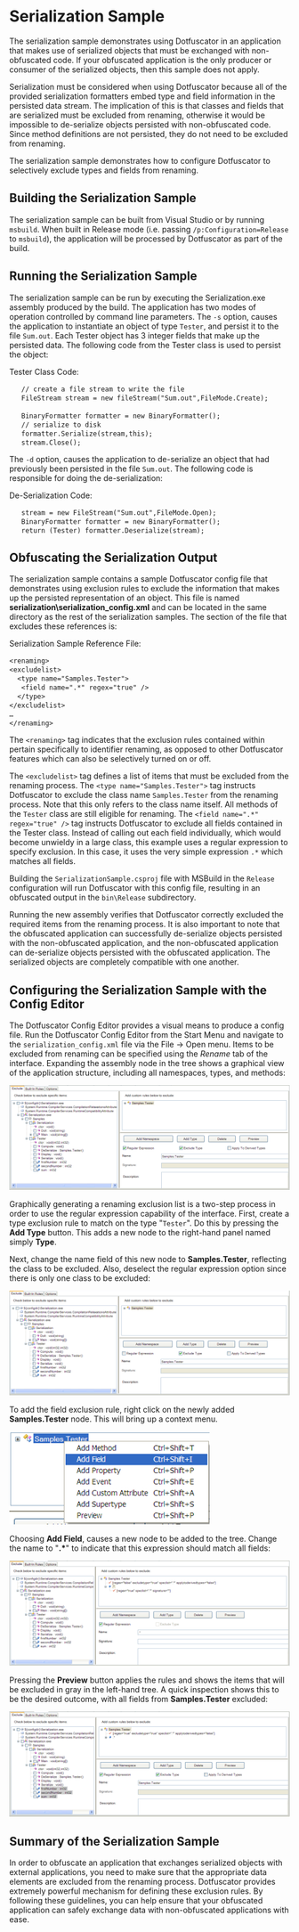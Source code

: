 # Serialization Sample

The serialization sample demonstrates using Dotfuscator in an application that makes use of serialized objects that must be exchanged with non-obfuscated code.
If your obfuscated application is the only producer or consumer of the serialized objects, then this sample does not apply.

Serialization must be considered when using Dotfuscator because all of the provided serialization formatters embed type and field information in the persisted data stream.
The implication of this is that classes and fields that are serialized must be excluded from renaming, otherwise it would be impossible to de-serialize objects persisted with non-obfuscated code.
Since method definitions are not persisted, they do not need to be excluded from renaming.

The serialization sample demonstrates how to configure Dotfuscator to selectively exclude types and fields from renaming.

## Building the Serialization Sample

The serialization sample can be built from Visual Studio or by running `msbuild`. 
When built in Release mode (i.e. passing `/p:Configuration=Release` to `msbuild`), the application will be processed by Dotfuscator as part of the build.

## Running the Serialization Sample

The serialization sample can be run by executing the Serialization.exe assembly produced by the build.
The application has two modes of operation controlled by command line parameters.
The `-s` option, causes the application to instantiate an object of type `Tester`, and persist it to the file `Sum.out`.
Each Tester object has 3 integer fields that make up the persisted data.
The following code from the Tester class is used to persist the object:

Tester Class Code:

       // create a file stream to write the file
       FileStream stream = new fileStream("Sum.out",FileMode.Create);

       BinaryFormatter formatter = new BinaryFormatter();
       // serialize to disk
       formatter.Serialize(stream,this);
       stream.Close();



The `-d` option, causes the application to de-serialize an object that had previously been persisted in the file `Sum.out`.
The following code is responsible for doing the de-serialization:

De-Serialization Code:

       stream = new FileStream("Sum.out",FileMode.Open);
       BinaryFormatter formatter = new BinaryFormatter();
       return (Tester) formatter.Deserialize(stream);

## Obfuscating the Serialization Output

The serialization sample contains a sample Dotfuscator config file that demonstrates using exclusion rules to exclude the information that makes up the persisted representation of an object.
This file is named **serialization\serialization_config.xml** and can be located in the same directory as the rest of the serialization samples.
The section of the file that excludes these references is:

Serialization Sample Reference File:

    <renaming>
    <excludelist>
      <type name="Samples.Tester">
       <field name=".*" regex="true" />
      </type>
    </excludelist>
    …
    </renaming>



The `<renaming>` tag indicates that the exclusion rules contained within pertain specifically to identifier renaming, as opposed to other Dotfuscator features which can also be selectively turned on or off.

The `<excludelist>` tag defines a list of items that must be excluded from the renaming process.
The `<type name="Samples.Tester">` tag instructs Dotfuscator to exclude the class name `Samples.Tester` from the renaming process.
Note that this only refers to the class name itself.
All methods of the `Tester` class are still eligible for renaming.
The `<field name=".*" regex="true" />` tag instructs Dotfuscator to exclude all fields contained in the Tester class.
Instead of calling out each field individually, which would become unwieldy in a large class, this example uses a regular expression to specify exclusion.
In this case, it uses the very simple expression `.*` which matches all fields.

Building the `SerializationSample.csproj` file with MSBuild in the `Release` configuration will run Dotfuscator with this config file, resulting in an obfuscated output in the `bin\Release` subdirectory.

Running the new assembly verifies that Dotfuscator correctly excluded the required items from the renaming process.
It is also important to note that the obfuscated application can successfully de-serialize objects persisted with the non-obfuscated application, and the non-obfuscated application can de-serialize objects persisted with the obfuscated application.
The serialized objects are completely compatible with one another.


## Configuring the Serialization Sample with the Config Editor

The Dotfuscator Config Editor provides a visual means to produce a config file.
Run the Dotfuscator Config Editor from the Start Menu and navigate to the `serialization_config.xml` file via the File -> Open menu.
Items to be excluded from renaming can be specified using the *Rename* tab of the interface.
Expanding the assembly node in the tree shows a graphical view of the application structure, including all namespaces, types, and methods:

![](img/serialization_renameexpanded.png)

Graphically generating a renaming exclusion list is a two-step process in order to use the regular expression capability of the interface.
First, create a type exclusion rule to match on the type "`Tester`".
Do this by pressing the **Add Type** button.
This adds a new node to the right-hand panel named simply **Type**.

Next, change the name field of this new node to **Samples.Tester**, reflecting the class to be excluded.
Also, deselect the regular expression option since there is only one class to be excluded:

![](img/serialization_typerenamed.png)

To add the field exclusion rule, right click on the newly added **Samples.Tester** node.
This will bring up a context menu.

![](img/serialization_context.png)

Choosing **Add Field**, causes a new node to be added to the tree.
Change the name to "**.\***" to indicate that this expression should match all fields:

 ![](img/serialization_fieldrenamed.png)

Pressing the **Preview** button applies the rules and shows the items that will be excluded in gray in the left-hand tree.
A quick inspection shows this to be the desired outcome, with all fields from **Samples.Tester** excluded:

![](img/serialization_preview.png)

## Summary of the Serialization Sample

In order to obfuscate an application that exchanges serialized objects with external applications, you need to make sure that the appropriate data elements are excluded from the renaming process.
Dotfuscator provides extremely powerful mechanism for defining these exclusion rules.
By following these guidelines, you can help ensure that your obfuscated application can safely exchange data with non-obfuscated applications with ease.

